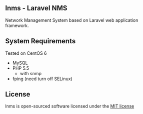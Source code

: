 ## lnms - Laravel NMS

Network Management System based on Laravel web application framework.

## System Requirements

Tested on CentOS 6
* MySQL
* PHP 5.5
  * with snmp
* fping (need turn off SELinux)

## License

lnms is open-sourced software licensed under the 
[MIT license](http://opensource.org/licenses/MIT)

